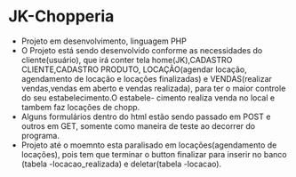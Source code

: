# JK-Chopperia
- Projeto em desenvolvimento, linguagem PHP
- O Projeto está sendo desenvolvido conforme as necessidades do cliente(usuário), que irá conter tela home(JK),CADASTRO CLIENTE,CADASTRO PRODUTO, LOCAÇÃO(agendar locação,
agendamento de locação e locações finalizadas) e VENDAS(realizar vendas,vendas em aberto e vendas realizada), para ter o maior controle do seu estabelecimento.O estabele-
cimento realiza venda no local e tambem faz locações de chopp.
- Alguns formulários dentro do html estão sendo passado em POST e outros em GET, somente como maneira de teste ao decorrer do programa. 
- Projeto até o moemnto esta paralisado em locações(agendamento de locações), pois tem que terminar o button finalizar para inserir no banco (tabela -locacao_realizada) e
deletar(tabela -locacao).
